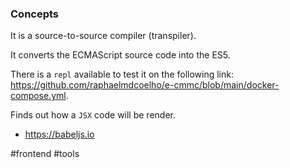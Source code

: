 ### Concepts

It is a source-to-source compiler (transpiler).

It converts the ECMAScript source code into the ES5.

There is a `repl` available to test it on the following link: https://github.com/raphaelmdcoelho/e-cmmc/blob/main/docker-compose.yml.

Finds out how a `JSX` code will be render.

* https://babeljs.io

#frontend #tools 
